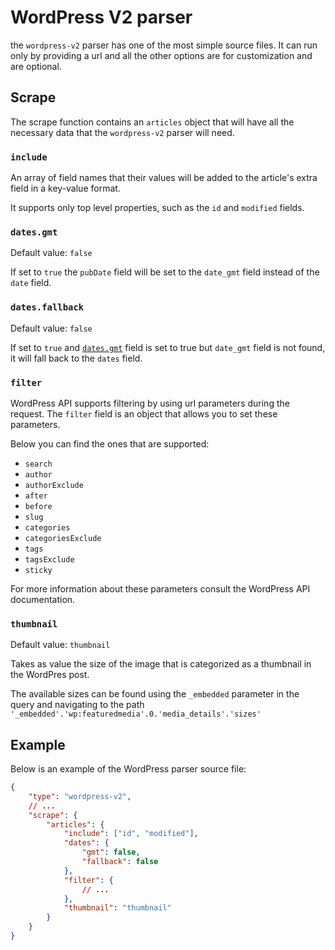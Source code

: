# WordPress V2 parser

the `wordpress-v2` parser has one of the most simple source files. It can run only by
providing a url and all the other options are for customization and are optional.

## Scrape

The scrape function contains an `articles` object that will have all the necessary data that
the `wordpress-v2` parser will need.

### `include`
An array of field names that their values will be added to the article's extra field in a
key-value format.

It supports only top level properties, such as the `id` and `modified` fields.

### `dates.gmt`
Default value: `false`

If set to `true` the `pubDate` field will be set to the `date_gmt` field instead of the
`date` field.

### `dates.fallback`
Default value: `false`

If set to `true` and [`dates.gmt`](#datesgmt) field is set to true but `date_gmt` field is
not found, it will fall back to the `dates` field. 

### `filter`
WordPress API supports filtering by using url parameters during the request.
The `filter` field is an object that allows you to set these parameters.

Below you can find the ones that are supported:
* `search`
* `author`
* `authorExclude`
* `after`
* `before`
* `slug`
* `categories`
* `categoriesExclude`
* `tags`
* `tagsExclude`
* `sticky`

For more information about these parameters consult the WordPress API documentation.

### `thumbnail`
Default value: `thumbnail`

Takes as value the size of the image that is categorized as a thumbnail in the WordPres post.

The available sizes can be found using the `_embedded` parameter in the query and navigating
to the path `'_embedded'.'wp:featuredmedia'.0.'media_details'.'sizes'`

## Example

Below is an example of the WordPress parser source file:

```json
{
    "type": "wordpress-v2",
    // ...
    "scrape": {
        "articles": {
            "include": ["id", "modified"],
            "dates": {
                "gmt": false,
                "fallback": false
            },
            "filter": {
                // ...
            },
            "thumbnail": "thumbnail"
        }
    }
}
```
